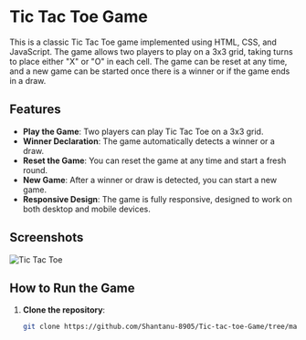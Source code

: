 # Tic Tac Toe Game

This is a classic Tic Tac Toe game implemented using HTML, CSS, and JavaScript. The game allows two players to play on a 3x3 grid, taking turns to place either "X" or "O" in each cell. The game can be reset at any time, and a new game can be started once there is a winner or if the game ends in a draw.

## Features

- **Play the Game**: Two players can play Tic Tac Toe on a 3x3 grid.
- **Winner Declaration**: The game automatically detects a winner or a draw.
- **Reset the Game**: You can reset the game at any time and start a fresh round.
- **New Game**: After a winner or draw is detected, you can start a new game.
- **Responsive Design**: The game is fully responsive, designed to work on both desktop and mobile devices.

## Screenshots

![Tic Tac Toe]("https://github.com/Shantanu-8905/Tic-tac-toe-Game/commits?author=Shantanu-8905")

## How to Run the Game

1. **Clone the repository**:
   ```bash
   git clone https://github.com/Shantanu-8905/Tic-tac-toe-Game/tree/main
